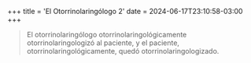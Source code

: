 +++
title = 'El Otorrinolaringólogo 2'
date = 2024-06-17T23:10:58-03:00
+++

> El otorrinolaringólogo otorrinolaringológicamente otorrinolaringologizó al paciente, y el paciente, otorrinolaringológicamente, quedó otorrinolaringologizado.

<!--more-->
